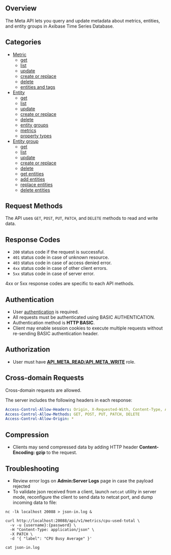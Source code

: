 ## Overview

The Meta API lets you query and update metadata about metrics, entities, and entity groups in Axibase Time Series Database. 

## Categories

* [Metric](metric)
    - [get](metric/get.md)
    - [list](metric/list.md)
    - [update](metric/update.md)
    - [create or replace](metric/create-or-replace.md)
    - [delete](metric/delete.md)
    - [entities and tags](metric/entities-and-tags.md)
* [Entity](entity)
    - [get](entity/get.md)
    - [list](entity/list.md)
    - [update](entity/update.md)
    - [create or replace](entity/create-or-replace.md)
    - [delete](entity/delete.md)
    - [entity groups](entity/entity-groups.md)
    - [metrics](entity/metrics.md)
    - [property types](entity/property-types.md)
* [Entity group](entity-group)
    - [get](entity-group/get.md)
    - [list](entity-group/list.md)
    - [update](entity-group/update.md)
    - [create or replace](entity-group/create-or-replace.md)
    - [delete](entity-group/delete.md)
    - [get entities](entity-group/get-entities.md)
    - [add entities](entity-group/add-entities.md)
    - [replace entities](entity-group/replace-entities.md)
    - [delete entities](entity-group/delete-entities.md)

## Request Methods

The API uses `GET`, `POST`, `PUT`, `PATCH`, and `DELETE` methods to read and write data.

## Response Codes

* `200` status code if the request is successful.
* `401` status code in case of unknown resource.
* `403` status code in case of access denied error.
* `4xx` status code in case of other client errors.
* `5xx` status code in case of server error. 

4xx or 5xx response codes are specific to each API methods.

## Authentication

* User [authentication](/administration/user-authentiication.md) is required.
* All requests must be authenticated using BASIC AUTHENTICATION.
* Authentication method is **HTTP BASIC**.
* Client may enable session cookies to execute multiple requests without re-sending BASIC authentication header.

## Authorization

* User must have [**API_META_READ**/**API_META_WRITE**](/administration/user-authorization.md#available-api-roles) role.
 
## Cross-domain Requests

Cross-domain requests are allowed. 

The server includes the following headers in each response:

```yaml
Access-Control-Allow-Headers: Origin, X-Requested-With, Content-Type, Accept, Authorization
Access-Control-Allow-Methods: GET, POST, PUT, PATCH, DELETE
Access-Control-Allow-Origin: *
```

## Compression

* Clients may send compressed data by adding HTTP header **Content-Encoding: gzip** to the request.

## Troubleshooting

* Review error logs on **Admin:Server Logs** page in case the payload rejected
* To validate json received from a client, launch `netcat` utility in server mode, reconfigure the client to send data to netcat port, and dump incoming data to file:

```
nc -lk localhost 20088 > json-in.log &

curl http://localhost:20088/api/v1/metrics/cpu-used-total \
  -v -u {username}:{password} \
  -H "Content-Type: application/json" \
  -X PATCH \
  -d '{ "label": "CPU Busy Average" }'

cat json-in.log
```

